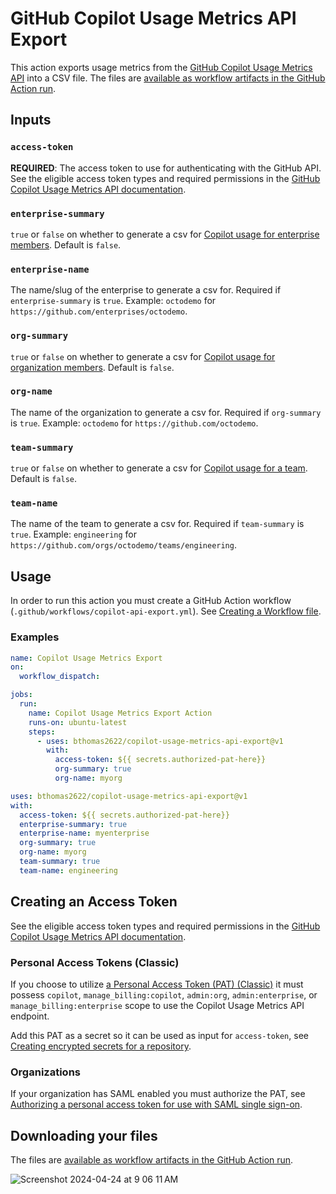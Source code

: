 # GitHub Copilot Usage Metrics API Export
This action exports usage metrics from the [GitHub Copilot Usage Metrics API](https://docs.github.com/en/rest/copilot/copilot-usage?apiVersion=2022-11-28) into a CSV file. The files are [available as workflow artifacts in the GitHub Action run](https://docs.github.com/en/enterprise-cloud@latest/actions/managing-workflow-runs/downloading-workflow-artifacts). 

## Inputs

### `access-token`

**REQUIRED**: The access token to use for authenticating with the GitHub API. See the eligible access token types and required permissions in the [GitHub Copilot Usage Metrics API documentation](https://docs.github.com/en/rest/copilot/copilot-usage?apiVersion=2022-11-28).

### `enterprise-summary`

`true` or `false` on whether to generate a csv for [Copilot usage for enterprise members](https://docs.github.com/en/rest/copilot/copilot-usage?apiVersion=2022-11-28#get-a-summary-of-copilot-usage-for-enterprise-members). Default is `false`.

### `enterprise-name`

The name/slug of the enterprise to generate a csv for. Required if `enterprise-summary` is `true`. Example: `octodemo` for `https://github.com/enterprises/octodemo`.

### `org-summary`

`true` or `false` on whether to generate a csv for [Copilot usage for organization members](https://docs.github.com/en/rest/copilot/copilot-usage?apiVersion=2022-11-28#get-a-summary-of-copilot-usage-for-organization-members). Default is `false`.

### `org-name`

The name of the organization to generate a csv for. Required if `org-summary` is `true`. Example: `octodemo` for `https://github.com/octodemo`.

### `team-summary`

`true` or `false` on whether to generate a csv for [Copilot usage for a team](https://docs.github.com/en/rest/copilot/copilot-usage?apiVersion=2022-11-28#get-a-summary-of-copilot-usage-for-a-team). Default is `false`.

### `team-name`

The name of the team to generate a csv for. Required if `team-summary` is `true`. Example: `engineering` for `https://github.com/orgs/octodemo/teams/engineering`.

## Usage

In order to run this action you must create a GitHub Action workflow (`.github/workflows/copilot-api-export.yml`). See [Creating a Workflow file](https://help.github.com/en/articles/configuring-a-workflow#creating-a-workflow-file).

### Examples

```yaml
name: Copilot Usage Metrics Export
on:
  workflow_dispatch:

jobs:
  run:
    name: Copilot Usage Metrics Export Action
    runs-on: ubuntu-latest
    steps:
      - uses: bthomas2622/copilot-usage-metrics-api-export@v1
        with:
          access-token: ${{ secrets.authorized-pat-here}}
          org-summary: true
          org-name: myorg
```

```yaml
uses: bthomas2622/copilot-usage-metrics-api-export@v1
with:
  access-token: ${{ secrets.authorized-pat-here}}
  enterprise-summary: true
  enterprise-name: myenterprise
  org-summary: true
  org-name: myorg
  team-summary: true
  team-name: engineering
```

## Creating an Access Token

See the eligible access token types and required permissions in the [GitHub Copilot Usage Metrics API documentation](https://docs.github.com/en/rest/copilot/copilot-usage?apiVersion=2022-11-28).

### Personal Access Tokens (Classic)

If you choose to utilize [a Personal Access Token (PAT) (Classic)](https://github.com/settings/tokens/new?scopes=admin:org) it must possess `copilot`, `manage_billing:copilot`, `admin:org`, `admin:enterprise`, or `manage_billing:enterprise` scope to use the Copilot Usage Metrics API endpoint.

Add this PAT as a secret so it can be used as input for `access-token`, see [Creating encrypted secrets for a repository](https://docs.github.com/en/enterprise-cloud@latest/actions/security-guides/encrypted-secrets#creating-encrypted-secrets-for-a-repository).

### Organizations

If your organization has SAML enabled you must authorize the PAT, see [Authorizing a personal access token for use with SAML single sign-on](https://docs.github.com/en/enterprise-cloud@latest/authentication/authenticating-with-saml-single-sign-on/authorizing-a-personal-access-token-for-use-with-saml-single-sign-on).

## Downloading your files

The files are [available as workflow artifacts in the GitHub Action run](https://docs.github.com/en/enterprise-cloud@latest/actions/managing-workflow-runs/downloading-workflow-artifacts). 

![Screenshot 2024-04-24 at 9 06 11 AM](https://github.com/bthomas2622/copilot-metrics-export-action/assets/15069517/820118c7-7745-4157-8c49-a1648ff18bfc)

